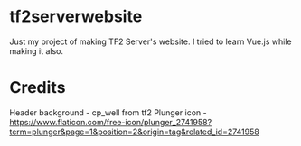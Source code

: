 # tf2serverwebsite

Just my project of making TF2 Server's website.
I tried to learn Vue.js while making it also.

# Credits

Header background - cp_well from tf2
Plunger icon - https://www.flaticon.com/free-icon/plunger_2741958?term=plunger&page=1&position=2&origin=tag&related_id=2741958
